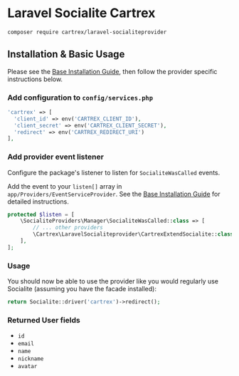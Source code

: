 # Laravel Socialite Cartrex

```bash
composer require cartrex/laravel-socialiteprovider
```

## Installation & Basic Usage

Please see the [Base Installation Guide](https://socialiteproviders.com/usage/), then follow the provider specific instructions below.

### Add configuration to `config/services.php`

```php
'cartrex' => [    
  'client_id' => env('CARTREX_CLIENT_ID'),  
  'client_secret' => env('CARTREX_CLIENT_SECRET'),  
  'redirect' => env('CARTREX_REDIRECT_URI') 
],
```

### Add provider event listener

Configure the package's listener to listen for `SocialiteWasCalled` events.

Add the event to your `listen[]` array in `app/Providers/EventServiceProvider`. See the [Base Installation Guide](https://socialiteproviders.com/usage/) for detailed instructions.

```php
protected $listen = [
    \SocialiteProviders\Manager\SocialiteWasCalled::class => [
        // ... other providers
        \Cartrex\LaravelSocialiteprovider\CartrexExtendSocialite::class.'@handle',
    ],
];
```

### Usage

You should now be able to use the provider like you would regularly use Socialite (assuming you have the facade installed):

```php
return Socialite::driver('cartrex')->redirect();
```

### Returned User fields

- ``id``
- ``email``
- ``name``
- ``nickname``
- ``avatar``